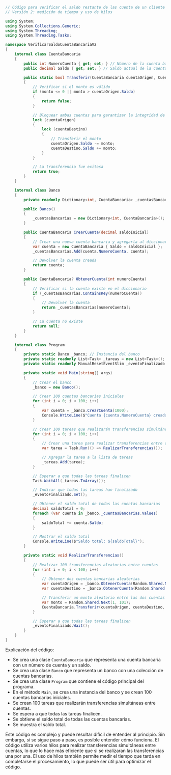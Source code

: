 ```c#
// Código para verificar el saldo restante de las cuenta de un cliente de un banco
// Versión 2: medición de tiempo y uso de hilos

using System;
using System.Collections.Generic;
using System.Threading;
using System.Threading.Tasks;

namespace VerificarSaldoCuentaBancariaV2
{
    internal class CuentaBancaria
    {
        public int NumeroCuenta { get; set; } // Número de la cuenta bancaria
        public decimal Saldo { get; set; } // Saldo actual de la cuenta

        public static bool Transferir(CuentaBancaria cuentaOrigen, CuentaBancaria cuentaDestino, decimal monto)
        {
            // Verificar si el monto es válido
            if (monto <= 0 || monto > cuentaOrigen.Saldo)
            {
                return false;
            }

            // Bloquear ambas cuentas para garantizar la integridad de la transacción
            lock (cuentaOrigen)
            {
                lock (cuentaDestino)
                {
                    // Transferir el monto
                    cuentaOrigen.Saldo -= monto;
                    cuentaDestino.Saldo += monto;
                }
            }

            // La transferencia fue exitosa
            return true;
        }
    }

    internal class Banco
    {
        private readonly Dictionary<int, CuentaBancaria> _cuentasBancarias; // Diccionario para almacenar las cuentas bancarias

        public Banco()
        {
            _cuentasBancarias = new Dictionary<int, CuentaBancaria>();
        }

        public CuentaBancaria CrearCuenta(decimal saldoInicial)
        {
            // Crear una nueva cuenta bancaria y agregarla al diccionario
            var cuenta = new CuentaBancaria { Saldo = saldoInicial };
            _cuentasBancarias.Add(cuenta.NumeroCuenta, cuenta);

            // Devolver la cuenta creada
            return cuenta;
        }

        public CuentaBancaria? ObtenerCuenta(int numeroCuenta)
        {
            // Verificar si la cuenta existe en el diccionario
            if (_cuentasBancarias.ContainsKey(numeroCuenta))
            {
                // Devolver la cuenta
                return _cuentasBancarias[numeroCuenta];
            }

            // La cuenta no existe
            return null;
        }
    }

    internal class Program
    {
        private static Banco _banco; // Instancia del banco
        private static readonly List<Task> _tareas = new List<Task>(); // Lista de tareas para mantener un registro de las tareas en ejecución
        private static readonly ManualResetEventSlim _eventoFinalizado = new ManualResetEventSlim(false); // Evento para indicar cuando todas las tareas han finalizado

        private static void Main(string[] args)
        {
            // Crear el banco
            _banco = new Banco();

            // Crear 100 cuentas bancarias iniciales
            for (int i = 0; i < 100; i++)
            {
                var cuenta = _banco.CrearCuenta(1000);
                Console.WriteLine($"Cuenta {cuenta.NumeroCuenta} creada con un saldo inicial de ${cuenta.Saldo}");
            }

            // Crear 100 tareas que realizarán transferencias simultáneas entre cuentas
            for (int i = 0; i < 100; i++)
            {
                // Crear una tarea para realizar transferencias entre cuentas
                var tarea = Task.Run(() => RealizarTransferencias());

                // Agregar la tarea a la lista de tareas
                _tareas.Add(tarea);
            }

            // Esperar a que todas las tareas finalicen
            Task.WaitAll(_tareas.ToArray());

            // Indicar que todas las tareas han finalizado
            _eventoFinalizado.Set();

            // Obtener el saldo total de todas las cuentas bancarias
            decimal saldoTotal = 0;
            foreach (var cuenta in _banco._cuentasBancarias.Values)
            {
                saldoTotal += cuenta.Saldo;
            }

            // Mostrar el saldo total
            Console.WriteLine($"Saldo total: ${saldoTotal}");
        }

        private static void RealizarTransferencias()
        {
            // Realizar 100 transferencias aleatorias entre cuentas
            for (int i = 0; i < 100; i++)
            {
                // Obtener dos cuentas bancarias aleatorias
                var cuentaOrigen = _banco.ObtenerCuenta(Random.Shared.Next(1, 101));
                var cuentaDestino = _banco.ObtenerCuenta(Random.Shared.Next(1, 101));

                // Transferir un monto aleatorio entre las dos cuentas
                var monto = Random.Shared.Next(1, 101);
                CuentaBancaria.Transferir(cuentaOrigen, cuentaDestino, monto);
            }

            // Esperar a que todas las tareas finalicen
            _eventoFinalizado.Wait();
        }
    }
}
```

Explicación del código:

* Se crea una clase `CuentaBancaria` que representa una cuenta bancaria con un número de cuenta y un saldo.
* Se crea una clase `Banco` que representa un banco con una colección de cuentas bancarias.
* Se crea una clase `Program` que contiene el código principal del programa.
* En el método `Main`, se crea una instancia del banco y se crean 100 cuentas bancarias iniciales.
* Se crean 100 tareas que realizarán transferencias simultáneas entre cuentas.
* Se espera a que todas las tareas finalicen.
* Se obtiene el saldo total de todas las cuentas bancarias.
* Se muestra el saldo total.

Este código es complejo y puede resultar difícil de entender al principio. Sin embargo, si se sigue paso a paso, es posible entender cómo funciona. El código utiliza varios hilos para realizar transferencias simultáneas entre cuentas, lo que lo hace más eficiente que si se realizaran las transferencias una por una. El uso de hilos también permite medir el tiempo que tarda en completarse el procesamiento, lo que puede ser útil para optimizar el código.